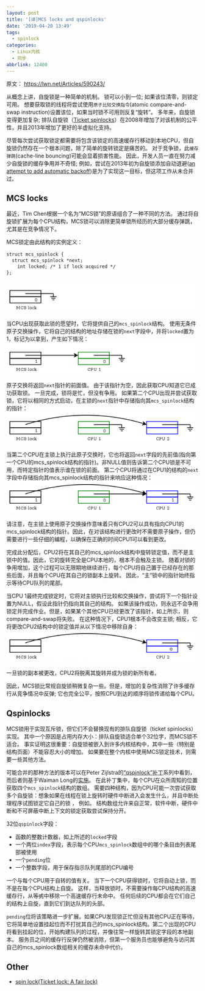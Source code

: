 ```yaml
---
layout: post
title: '[译]MCS locks and qspinlocks'
date: '2019-04-20 13:49'
tags:
  - spinlock
categories:
  - Linux内核
  - 同步
abbrlink: 12400
---
```


原文： https://lwn.net/Articles/590243/


从概念上讲，自旋锁是一种简单的机制。 锁可以小到一位; 如果该位清零，则锁定可用。 想要获取锁的线程将尝试使用`原子比较交换指令`(atomic compare-and-swap instruction)设置该位，如果当时锁不可用则反复“旋转”。 多年来，自旋锁变得更加复杂; 排队自旋锁（[Ticket spinlocks](https://lwn.net/Articles/267968/)）在2008年增加了对该机制的公平性，并且2013年增加了更好的半虚拟化支持。

<!--more-->

尽管每次尝试获取锁定都需要将包含该锁定的高速缓存行移动到本地CPU，但自旋锁仍然存在一个根本问题，除了简单的旋转锁定是痛苦的。 对于竞争锁，此`缓存弹跳`(cache-line bouncing)可能会显着损害性能。 因此，开发人员一直在努力减少自旋锁的缓存争用并不奇怪; 例如，尝试在2013年初为自旋锁添加自动退避([an attempt to add automatic backoff](https://lwn.net/Articles/531254/))是为了实现这一目标，但这项工作从未合并过。


## MCS locks

最近，Tim Chen根据一个名为“MCS锁”的原语组合了一种不同的方法。 通过将自旋锁扩展为每个CPU结构，MCS锁可以消除更简单锁所经历的大部分缓存弹跳，尤其是在竞争情况下。

MCS锁定由此结构的实例定义：
```
struct mcs_spinlock {
  struct mcs_spinlock *next;
	int locked; /* 1 if lock acquired */
};
```
![msc_lock_struct](/images/2019/04/msc_lock_struct.png)

当CPU出现获取此锁的愿望时，它将提供自己的`mcs_spinlock`结构。 使用无条件原子交换操作，它将自己的结构的地址存储在锁的`next`字段中，并将`locked`置为1，标记为以拿到，产生如下情况：
![msc_lock_taken](/images/2019/04/msc_lock_taken.png)

原子交换将返回`next`指针的前面值。 由于该指针为空，因此获取CPU知道它已成功获取锁。 一旦完成，锁将是忙，但没有争用。 如果第二个CPU出现并尝试获取锁，它将以相同的方式启动，在主锁的`next`指针中存储指向其`mcs_spinlock`结构的指针：
![msc_lock_2](/images/2019/04/msc_lock_2.png)

当第二个CPU在主锁上执行此原子交换时，它也将返回`next`字段的先前值(指向第一个CPU的mcs_spinlock结构的指针)。非NULL值则告诉第二个CPU锁是不可用，而特定指针的值表示谁在锁的前面。 第二个CPU将通过在CPU1的结构的`next`字段中存储指向其mcs_spinlock结构的指针来响应这种情况：
![msc_lock_3](/images/2019/04/msc_lock_3.png)

请注意，在主锁上使用原子交换操作意味着只有CPU2可以具有指向CPU1的mcs_spinlock结构的指针。因此，在对该结构进行更改时不需要原子操作，但仍需要进行一些仔细的编程，以确保在正确的时间CPU1可以看到更改。

完成此分配后，CPU2将在其自己的mcs_spinlock结构中旋转锁定值，而不是主锁中的值。因此，它的旋转完全是CPU本地的，根本不会触及主锁。 随着对锁的争用增加，这个过程可以无限期地继续进行，每个CPU将自己置于已经存在的那些后面，并且每个CPU在其自己的锁副本上旋转。 因此，“主”锁中的指针始终指示等待CPU队列的尾部。

当CPU 1最终完成锁定时，它将对主锁执行比较和交换操作，尝试将下一个指针设置为NULL，假设此指针仍指向其自己的结构。 如果该操作成功，则永远不会争用锁定并完成作业。但是，如果某个其他CPU已经更改了该指针，如上所示，则compare-and-swap将失败。 在这种情况下，CPU1根本不会改变主锁; 相反，它将更改CPU2结构中的锁定值并从以下情况中移除自身：
![msc_lock_4](/images/2019/04/msc_lock_4.png)

一旦锁的副本被更改，CPU2将脱离其旋转并成为锁的新所有者。

因此，MCS锁比常规自旋锁稍微复杂一些。但是，增加的复杂性消除了许多缓存行从竞争情况中反弹; 它也完全公平，按照CPU到达的顺序将锁传递给每个CPU。


## Qspinlocks

MCS锁用于实现互斥锁，但它们不会替换现有的排队自旋锁（ticket spinlocks）实现。 其中一个原因是占用内存大小：排队自旋锁适合单个32位字，而MCS锁不适合。 事实证明这很重要：自旋锁被嵌入到许多内核结构中，其中一些（特别是结构页面）不能容忍大小的增加。 如果要在整个内核中使用MCS锁定技术，则需要一些其他方法。

可能合并的那种方法的版本可以在Peter Zijlstra的[“qspinlock”补丁](https://lwn.net/Articles/590189/)系列中看到，而后者则基于Waiman Long的[实施](https://lwn.net/Articles/588426/)。 在此补丁集中，每个CPU在众所周知的位置获取四个`mcs_spinlock`结构的数组。 需要四种结构，因为CPU可能一次尝试获取多个自旋锁：想象如果在线程在锁上旋转时硬件中断进入会发生什么，并且中断处理程序试图锁定它自己的锁 ， 例如。 结构数组允许来自正常，软件中断，硬件中断和不可屏蔽中断上下文的锁定获取尝试保持分开。

32位`qspinlock`字段：
- 函数的整数计数器，如上所述的`locked`字段
- 一个两位`index`字段，表示每个CPU`mcs_spinlock`数组中的哪个条目由列表尾部被使用
- 一个`pending`位
- 一个整数字段，用于保存指示队列尾部的CPU编号

一个与每个CPU用于自转的值有关。 当下一个CPU获得锁时，它将自动上锁，而不是在每个CPU结构上自旋。 这样，当释放锁时，不需要操作每CPU结构的高速缓存行，从~~等式~~中移除一个高速缓存行未命中。 任何后续的CPU都会在它们自己的结构上自旋，直到它们到达队列的头部。

`pending`位将该策略进一步扩展。如果CPU发现锁正忙但没有其他CPU正在等待，它将简单地设置挂起位而不打扰其自己的mcs_spinlock结构。第二个出现的CPU将看到挂起的位，开始构建队列的过程，并像往常一样旋转其锁定字段的本地副本。 服务员之间的缓存行反弹仍然被消除，但第一个服务员也能够避免与访问其自己的mcs_spinlock数组相关的缓存未命中代价。

## Other

* [spin lock(Ticket lock: A fair lock)](/downloads/kernel/spinlock/mcs.pdf)

